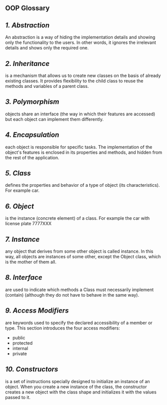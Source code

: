 <h2>OOP Glossary</h2>

## **_1. Abstraction_**

An abstraction is a way of hiding the implementation details and showing only the functionality to the users. In other words, it ignores the irrelevant details and shows only the required one.

## **_2. Inheritance_**

is a mechanism that allows us to create new classes on the basis of already existing classes. It provides flexibility to the child class to reuse the methods and variables of a parent class.

## **_3. Polymorphism_**

objects share an interface (the way in which their features are accessed) but each object can implement them differently.

## **_4. Encapsulation_**

each object is responsible for specific tasks. The implementation of the object's features is enclosed in its properties and methods, and hidden from the rest of the application.

## **_5. Class_**

defines the properties and behavior of a type of object (its characteristics). For example car.

## **_6. Object_**

is the instance (concrete element) of a class. For example the car with license plate 7777XXX

## **_7. Instance_**

any object that derives from some other object is called instance. In this way, all objects are instances of some other, except the Object class, which is the mother of them all.

## **_8. Interface_**

are used to indicate which methods a Class must necessarily implement (contain) (although they do not have to behave in the same way).

## **_9. Access Modifiers_**

are keywords used to specify the declared accessibility of a member or type. This section introduces the four access modifiers:

- public
- protected
- internal
- private

## **_10. Constructors_**

is a set of instructions specially designed to initialize an instance of an object. When you create a new instance of the class, the constructor creates a new object with the class shape and initializes it with the values passed to it.

